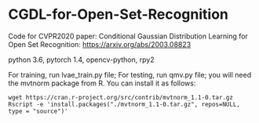 # CGDL-for-Open-Set-Recognition
Code for CVPR2020 paper: Conditional Gaussian Distribution Learning for Open Set Recognition: https://arxiv.org/abs/2003.08823

python 3.6, pytorch 1.4, opencv-python, rpy2


For training, run lvae_train.py file;
For testing, run qmv.py file; you will need the mvtnorm package from R. You can install it as follows:

```
wget https://cran.r-project.org/src/contrib/mvtnorm_1.1-0.tar.gz
Rscript -e 'install.packages("./mvtnorm_1.1-0.tar.gz", repos=NULL, type = "source")'
```

